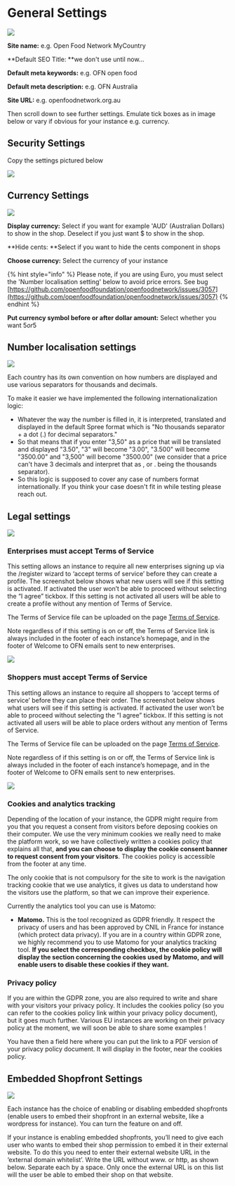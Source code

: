 # General Settings

![](../.gitbook/assets/import.png)

**Site name:** e.g. Open Food Network MyCountry

**Default SEO Title: **we don't use until now...

**Default meta keywords:** e.g. OFN open food

**Default meta description:** e.g. OFN Australia

**Site URL:** e.g. openfoodnetwork.org.au

Then scroll down to see further settings. Emulate tick boxes as in image below or vary if obvious for your instance e.g. currency.

## **Security Settings**

Copy the settings pictured below

![](../.gitbook/assets/Securitysettings.png)

## **Currency Settings**

![](<../.gitbook/assets/Capture du 2019-05-27 15-59-58.png>)

**Display currency:** Select if you want for example 'AUD' (Australian Dollars) to show in the shop. Deselect if you just want $ to show in the shop.

**Hide cents: **Select if you want to hide the cents component in shops

**Choose currency:** Select the currency of your instance

{% hint style="info" %}
Please note, if you are using Euro, you must select the 'Number localisation setting' below to avoid price errors. See bug [https://github.com/openfoodfoundation/openfoodnetwork/issues/3057](https://github.com/openfoodfoundation/openfoodnetwork/issues/3057)
{% endhint %}

**Put currency symbol before or after dollar amount:** Select whether you want $5 or 5$

## Number localisation settings 

![](<../.gitbook/assets/Screenshot from 2018-04-02 11-22-11.png>)

Each country has its own convention on how numbers are displayed and use various separators for thousands and decimals.

To make it easier we have implemented the following internationalization logic:

* Whatever the way the number is filled in, it is interpreted, translated and displayed in the default Spree format which is "No thousands separator + a dot (.) for decimal separators."
* So that means that if you enter "3,50" as a price that will be translated and displayed "3.50", "3" will become "3.00", "3.500" will become "3500.00" and  "3,500" will become "3500.00" (we consider that a price can't have 3 decimals and interpret that as , or . being the thousands separator).
* So this logic is supposed to cover any case of numbers format internationally. If you think your case doesn't fit in while testing please reach out.

## Legal settings

![](<../.gitbook/assets/legal settings.png>)

### **Enterprises must accept Terms of Service**

This setting allows an instance to require all new enterprises signing up via the /register wizard to ‘accept terms of service’ before they can create a profile. The screenshot below shows what new users will see if this setting is activated. If activated the user won’t be able to proceed without selecting the “I agree” tickbox. If this setting is not activated all users will be able to create a profile without any mention of Terms of Service. 

The Terms of Service file can be uploaded on the page [Terms of Service](terms-of-service.md).

Note regardless of if this setting is on or off, the Terms of Service link is always included in the footer of each instance’s homepage, and in the footer of Welcome to OFN emails sent to new enterprises.

![](../.gitbook/assets/Acceptterms.png)

### Shoppers must accept Terms of Service

This setting allows an instance to require all shoppers to ‘accept terms of service’ before they can place their order. The screenshot below shows what users will see if this setting is activated. If activated the user won’t be able to proceed without selecting the “I agree” tickbox. If this setting is not activated all users will be able to place orders without any mention of Terms of Service. 

The Terms of Service file can be uploaded on the page [Terms of Service](terms-of-service.md).

Note regardless of if this setting is on or off, the Terms of Service link is always included in the footer of each instance’s homepage, and in the footer of Welcome to OFN emails sent to new enterprises.

![](<../.gitbook/assets/place order.PNG>)

### **Cookies and analytics tracking**

Depending of the location of your instance, the GDPR might require from you that you request a consent from visitors before deposing cookies on their computer. We use the very minimum cookies we really need to make the platform work, so we have collectively written a cookies policy that explains all that, **and you can choose to display the cookie consent banner to request consent from your visitors**. The cookies policy is accessible from the footer at any time.

The only cookie that is not compulsory for the site to work is the navigation tracking cookie that we use analytics,  it gives us data to understand how the visitors use the platform, so that we can improve their experience. 

Currently the analytics tool you can use is Matomo:

* **Matomo.** This is the tool recognized as GDPR friendly. It respect the privacy of users and has been approved by CNIL in France for instance (which protect data privacy). If you are in a country within GDPR zone, we highly recommend you to use Matomo for your analytics tracking tool. **If you select the corresponding checkbox, the cookie policy will display the section concerning the cookies used by Matomo, and will enable users to disable these cookies if they want.**

### **Privacy policy**

If you are within the GDPR zone, you are also required to write and share with your visitors your privacy policy. It includes the cookies policy (so you can refer to the cookies policy link within your privacy policy document), but it goes much further. Various EU instances are working on their privacy policy at the moment, we will soon be able to share some examples !

You have then a field here where you can put the link to a PDF version of your privacy policy document. It will display in the footer, near the cookies policy.

## **Embedded Shopfront Settings**

![](../.gitbook/assets/Embed.png)

Each instance has the choice of enabling or disabling embedded shopfronts (enable users to embed their shopfront in an external website, like a wordpress for instance). You can turn the feature on and off.

If your instance is enabling embedded shopfronts, you’ll need to give each user who wants to embed their shop permission to embed it in their external website. To do this you need to enter their external website URL in the ‘external domain whitelist’. Write the URL without www. or http, as shown below. Separate each by a space. Only once the external URL is on this list will the user be able to embed their shop on that website.
